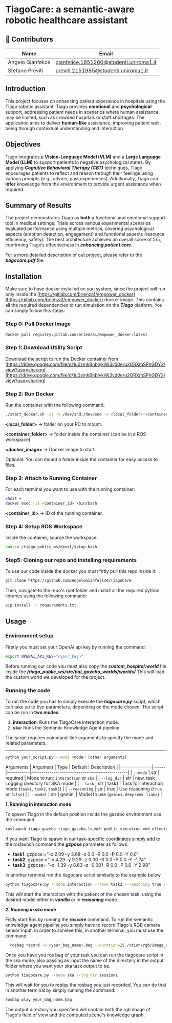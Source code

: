 # TiagoCare: a semantic-aware robotic healthcare assistant
## 👥 Contributors

| Name          | Email                  |
|---------------|------------------------|
| Angelo Gianfelice  | gianfelice.1851260@studenti.uniroma1.it |
| Stefano Previti    | previti.2151985@studenti.uniroma1.it |

## Introduction
This project focuses on enhancing patient experience in hospitals using the Tiago robotic assistant. Tiago provides **emotional** and **psychological** support, addressing patient needs in scenarios where human assistance may be limited, such as crowded hospitals or staff shortages. The application aims to deliver **human-like** assistance, improving patient well-being through contextual understanding and interaction.

## Objectives
Tiago integrates a **Vision-Language Model (VLM)** and a **Large Language Model (LLM)** to support patients in negative psychological states. By applying ***Cognitive Behavioral Therapy (CBT)*** techniques, Tiago encourages patients to reflect and reason through their feelings using various prompts (e.g., advice, past experiences). Additionally, Tiago can **infer** knowledge from the environment to provide urgent assistance when required.

## Summary of Results
The project demonstrates Tiago as **both** a functional and emotional support tool in medical settings. Trials across various experimental scenarios evaluated performance using multiple metrics, covering psychological aspects (emotion detection, engagement) and functional aspects (resource efficiency, safety). The best architecture achieved an overall score of 5/5, confirming Tiago’s effectiveness in ***enhancing patient care***.

For a more detailed description of out project, please refer to the ***tiagocare.pdf*** file.

## Installation
Make sure to have docker installed on you system, since the project will run only inside the [https://gitlab.com/brienza1/empower_docker](https://gitlab.com/brienza1/empower_docker) docker image. This contains all the required dependencies to run simulation on the ***Tiago*** platform. You can simply follow this steps:
### Step 0: Pull Docker Image
```bash
docker pull registry.gitlab.com/brienza1/empower_docker:latest
```

### Step 1: Download Utility Script

Download the script to run the Docker container from [https://drive.google.com/file/d/1u0zmkBnbIykiW3yd0eru2ORXmSPhGDY2/view?usp=sharing](https://drive.google.com/file/d/1u0zmkBnbIykiW3yd0eru2ORXmSPhGDY2/view?usp=sharing)

### Step 2: Run Docker

Run the container with the following command:

```bash
./start_docker.sh -it -v /dev/snd:/dev/snd -v <local_folder>:<container_folder> <docker_image>
```
  **<local_folder>** → folder on your PC to mount.

  **<container_folder>** → folder inside the container (can be in a ROS workspace).

  **<docker_image>** → Docker image to start.

  Optional: You can mount a folder inside the container for easy access to files.

### Step 3: Attach to Running Container

For each terminal you want to use with the running container:
```bash
xhost +
docker exec -it <container_id> /bin/bash
```

**<container_id>** → ID of the running container.

### Step 4: Setup ROS Workspace

Inside the container, source the workspace:
```bash
source /tiago_public_ws/devel/setup.bash
```
### Step5: Cloning our repo and installing requirements
To use our code inside the docker you must firtly pull this repo inside it:
```bash
git clone https://github.com/AngeloGianfelice/TiagoCare
```
Then, navigate to the repo's root folder and install all the required python libraries using the following command:
```bash
pip install -r requirements.txt
```
## Usage
### Environment setup
Firstly you must set your OpenAI api key by running the command:
```bash
export OPENAI_API_KEY="<your_key>"
```
Before running our code you must also copy the ***custom_hospital.world*** file inside the ***/tiago_public_ws/src/pal_gazebo_worlds/worlds/***
This will load the custom world we developed for the project.
### Running the code
To run the code you has to simply execute the ***tiagocare.py*** script, which can take up to five parameters, depending on the mode chosen.
The script can be run in **two modes**:

1. **interaction**: Runs the TiagoCare interaction mode.
2. **ska**: Runs the Semantic Knowledge Agent pipeline.

The script requires command-line arguments to specify the mode and related parameters.

---

```bash
python your_script.py --mode <mode> [other arguments]
```
Arguments
| Argument      | Type | Default   | Description                                   |
|---------------|------|-----------|-----------------------------------------------|
| `--mode`      | str  | required  | Mode to run: `interaction` or `ska`          |
| `--log_dir`   | str  | new_task  | Logging directory for SKA mode                |
| `--task`      | str  | task1     | Task for interaction mode (`task1`, `task2`, `task3`) |
| `--reasoning` | str  | true      | Use reasoning (`true` or `false`)            |
| `--model`     | str  | gemini    | Model to use (`gemini`, `deepseek`, `llama`) |

**1. Running in interaction mode**
   
   To spawn Tiago in the default position inside the gazebo environment use the command:
   
  ```bash
  roslaunch tiago_gazebo tiago_gazebo.launch public_sim:=true end_effector:=pal-hey5 world:=custom_hospital
  ```

  If you want Tiago to spawn in our task-specific coordinates simply add to the roslaunch command the ***gzpose*** parameter as follows:
  - **task1**: gzpose:="-x 2.09 -y 3.68 -z 0.0 -R 0.0 -P 0.0 -Y 0.0"
  - **task2**: gzpose:="-x 4.29 -y 9.29 -z 0.00 -R 0.0 -P 0.0 -Y -1.74"
  - **task3**: gzpose:="-x -1.39 -y 8.63 -z -0.001 -R 0.0 -P 0.0 -Y 2.98"

  In another terminal run the tiagocare script similarly to the example below
  ```bash
  python tiagocare.py --mode interaction --task task2 --reasoning true --model llama
  ```
  This will start the interaction with the patient of the chosen task, using the desired model either in ***vanilla*** or in ***reasoning*** mode.
  
***2. Running in ska mode***

  Fistly start Ros by running the ***roscore*** command.
  To run the semantic knowledge agent pipeline you simply have to record Tiago's RGB camera sensor input.
  In order to achieve this, in another terminal, you must use the command:
  ```bash
    rosbag record -O <your_bag_name>.bag --duration=15 /xtion/rgb/image_rect_color
  ```
  Once you have you ros bag of your task you can run the tiagocare script in the ska mode, also passing as input the name of the directory in the output folder where you want your ska task output to be.
  ```bash
  python tiagocare.py --mode ska --log_dir session1
  ```
 This will wait for you to replay the rosbag you just recorded. You can do that in another terminal by simply running the command:
  ```bash
  rosbag play your_bag_name.bag
  ```
 The output directory you specified will contain both the rgb image of Tiago's field of view and the computed scene's knowledge graph.

